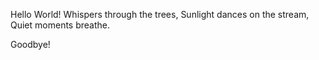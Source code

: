 Hello World!
Whispers through the trees,
Sunlight dances on the stream,
Quiet moments breathe.







Goodbye!